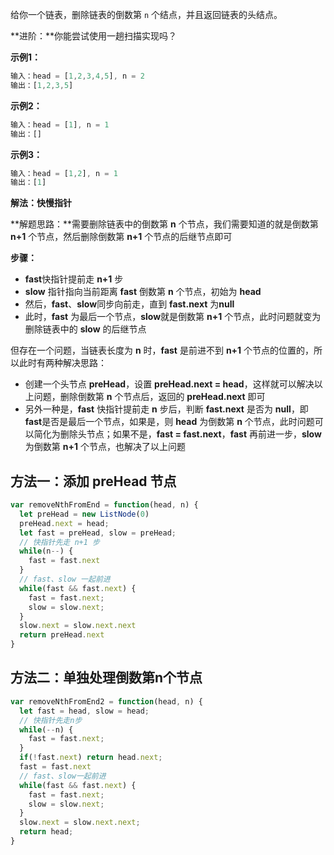 给你一个链表，删除链表的倒数第 `n` 个结点，并且返回链表的头结点。

**进阶：**你能尝试使用一趟扫描实现吗？

**示例1：**

```js
输入：head = [1,2,3,4,5], n = 2
输出：[1,2,3,5]
```

**示例2：**

```js
输入：head = [1], n = 1
输出：[]
```

**示例3：**

```js
输入：head = [1,2], n = 1
输出：[1]
```



**解法：快慢指针**

**解题思路：**需要删除链表中的倒数第 **n** 个节点，我们需要知道的就是倒数第 **n+1** 个节点，然后删除倒数第 **n+1** 个节点的后继节点即可

**步骤：**

- **fast**快指针提前走 **n+1** 步
- **slow** 指针指向当前距离 **fast** 倒数第 **n** 个节点，初始为 **head**
- 然后，**fast**、**slow**同步向前走，直到 **fast.next** 为**null**
- 此时，**fast** 为最后一个节点，**slow**就是倒数第 **n+1** 个节点，此时问题就变为删除链表中的 **slow** 的后继节点

但存在一个问题，当链表长度为 **n** 时，**fast** 是前进不到 **n+1** 个节点的位置的，所以此时有两种解决思路：

- 创建一个头节点 **preHead**，设置 **preHead.next = head**，这样就可以解决以上问题，删除倒数第 **n** 个节点后，返回的 **preHead.next** 即可
- 另外一种是，**fast** 快指针提前走 **n** 步后，判断 **fast.next** 是否为 **null**，即 **fast**是否是最后一个节点，如果是，则 **head** 为倒数第 **n** 个节点，此时问题可以简化为删除头节点；如果不是，**fast = fast.next**，**fast** 再前进一步，**slow** 为倒数第 **n+1** 个节点，也解决了以上问题



## 方法一：添加 preHead 节点

```js
var removeNthFromEnd = function(head, n) {
  let preHead = new ListNode(0)
  preHead.next = head;
  let fast = preHead, slow = preHead;
  // 快指针先走 n+1 步
  while(n--) {
    fast = fast.next
  }
  // fast、slow 一起前进
  while(fast && fast.next) {
    fast = fast.next;
    slow = slow.next;
  }
  slow.next = slow.next.next
  return preHead.next
}
```



## 方法二：单独处理倒数第n个节点

```js
var removeNthFromEnd2 = function(head, n) {
  let fast = head, slow = head;
  // 快指针先走n步
  while(--n) {
    fast = fast.next;
  }
  if(!fast.next) return head.next;
  fast = fast.next
  // fast、slow一起前进
  while(fast && fast.next) {
    fast = fast.next;
    slow = slow.next;
  }
  slow.next = slow.next.next;
  return head;
}
```













